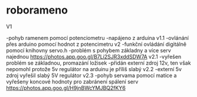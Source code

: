 # roborameno

V1

  -pohyb ramenem pomocí potenciometru
  -napájeno z arduina
v1.1
  -ovlánání přes arduino pomocí hodnot z potencimetru
v2
  -funkční ovládání digitálně pomocí knihovny servo.h
  -problém s pohybem základny a více serv najednou
  https://photos.app.goo.gl/B7Li2SJR3xddSDW7A
v2.1
  -vyřešen problém se základnou, promazání ložisek
  -přidán externí zdroj 12v, ten však nepomohl protože 5v regulátor na arduinu je příliš slabý
v2.2
  -externí 5v zdroj vyřešil slabý 5V regulátor
v2.3
  -pohyb servama pomocí matice a vyřešeny koncové hodnoty pro zabránení spálení serv 
  https://photos.app.goo.gl/H9jnBWcYMJBQ2fKY6
